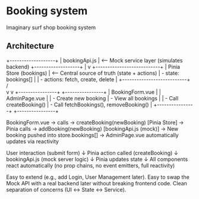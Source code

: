 # Booking system
Imaginary surf shop booking system

## Architecture

+-------------------+
|   bookingApi.js    | <-- Mock service layer (simulates backend)
+-------------------+
           |
           v
+---------------------------+
|    Pinia Store (bookings)  | <-- Central source of truth (state + actions)
| - state: bookings[]        |
| - actions: fetch, create, delete |
+---------------------------+
         /      \
        v        v
+----------------+      +----------------+
| BookingForm.vue |      |  AdminPage.vue  |
| - Create new booking   |  - View all bookings |
| - Call createBooking() |  - Call fetchBookings(), removeBooking() |
+----------------+      +----------------+


BookingForm.vue → calls → createBooking(newBooking) [Pinia Store]
→ Pinia calls → addBooking(newBooking) [bookingApi.js (mock)]
→ New booking pushed into store.bookings[]
→ AdminPage.vue automatically updates via reactivity


User interaction (submit form) 
    ↓
Pinia action called (createBooking)
    ↓
bookingApi.js (mock server logic)
    ↓
Pinia updates state
    ↓
All components react automatically
(no prop chains, no event emitters, full reactivity)


Easy to extend (e.g., add Login, User Management later).
Easy to swap the Mock API with a real backend later without breaking frontend code.
Clean separation of concerns (UI ↔ State ↔ Service).

